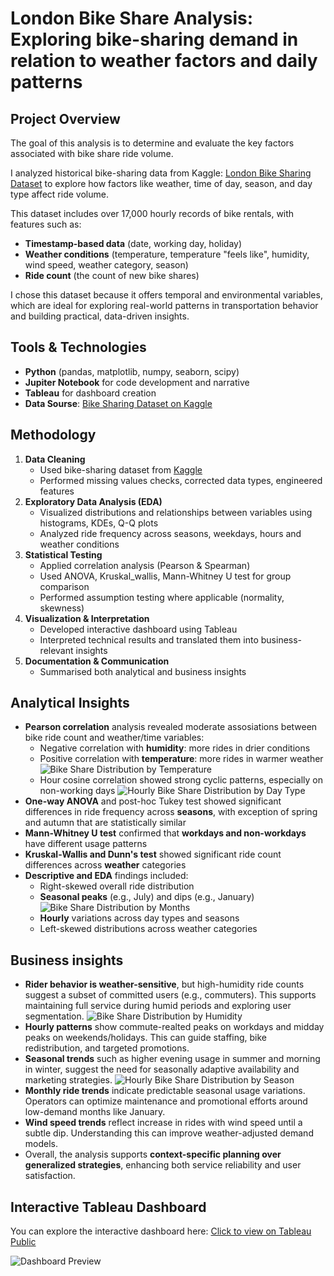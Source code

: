 # London Bike Share Analysis: Exploring bike-sharing demand in relation to weather factors and daily patterns

## Project Overview  
The goal of this analysis is to determine and evaluate the key factors associated with bike share ride volume.  
  
I analyzed historical bike-sharing data from Kaggle: [London Bike Sharing Dataset](https://www.kaggle.com/datasets/hmavrodiev/london-bike-sharing-dataset) to explore how factors like weather, time of day, season, and day type affect ride volume.

This dataset includes over 17,000 hourly records of bike rentals, with features such as:
- **Timestamp-based data** (date, working day, holiday)
- **Weather conditions** (temperature, temperature "feels like", humidity, wind speed, weather category, season)
- **Ride count** (the count of new bike shares)  
  
I chose this dataset because it offers temporal and environmental variables, which are ideal for exploring real-world patterns in transportation behavior and building practical, data-driven insights.

## Tools & Technologies
- **Python** (pandas, matplotlib, numpy, seaborn, scipy)
- **Jupiter Notebook** for code development and narrative
- **Tableau** for dashboard creation
- **Data Sourse**: [Bike Sharing Dataset on Kaggle](https://www.kaggle.com/datasets/hmavrodiev/london-bike-sharing-dataset)

## Methodology
1. **Data Cleaning**
   - Used bike-sharing dataset from [Kaggle](https://www.kaggle.com/datasets/hmavrodiev/london-bike-sharing-dataset)
   - Performed missing values checks, corrected data types, engineered features
2. **Exploratory Data Analysis (EDA)**
   - Visualized distributions and relationships between variables using histograms, KDEs, Q-Q plots
   - Analyzed ride frequency across seasons, weekdays, hours and weather conditions
4. **Statistical Testing**
   - Applied correlation analysis (Pearson & Spearman)
   - Used ANOVA, Kruskal_wallis, Mann-Whitney U test for group comparison
   - Performed assumption testing where applicable (normality, skewness)
6. **Visualization & Interpretation**
   - Developed interactive dashboard using Tableau
   - Interpreted technical results and translated them into business-relevant insights
8. **Documentation & Communication**
   - Summarised both analytical and business insights

## Analytical Insights
- **Pearson correlation** analysis revealed moderate assosiations between bike ride count and weather/time variables:
  - Negative correlation with **humidity**: more rides in drier conditions
  - Positive correlation with **temperature**: more rides in warmer weather
    ![Bike Share Distribution by Temperature](images/temperature_dist.png)
  - Hour cosine correlation showed strong cyclic patterns, especially on non-working days
    ![Hourly Bike Share Distribution by Day Type](images/day_type_hourly_dist.png)
- **One-way ANOVA** and post-hoc Tukey test showed significant differences in ride frequency across **seasons**, with exception of spring and autumn that are statistically similar
- **Mann-Whitney U test** confirmed that **workdays and non-workdays** have different usage patterns
- **Kruskal-Wallis and Dunn's test** showed significant ride count differences across **weather** categories
- **Descriptive and EDA** findings included:
  - Right-skewed overall ride distribution
  - **Seasonal peaks** (e.g., July) and dips (e.g., January)
    ![Bike Share Distribution by Months](images/monthly_dist.png)
  - **Hourly** variations across day types and seasons
  - Left-skewed distributions across weather categories

## Business insights
- **Rider behavior is weather-sensitive**, but high-humidity ride counts suggest a subset of committed users (e.g., commuters). This supports maintaining full service during humid periods and exploring user segmentation.
  ![Bike Share Distribution by Humidity](images/humidity_dist.png)
- **Hourly patterns** show commute-realted peaks on workdays and midday peaks on weekends/holidays. This can guide staffing, bike redistribution, and targeted promotions.
- **Seasonal trends** such as higher evening usage in summer and morning in winter, suggest the need for seasonally adaptive availability and marketing strategies.
  ![Hourly Bike Share Distribution by Season](images/season_hourly_dist.png)
- **Monthly ride trends** indicate predictable seasonal usage variations. Operators can optimize maintenance and promotional efforts around low-demand months like January.
- **Wind speed trends** reflect increase in rides with wind speed until a subtle dip. Understanding this can improve weather-adjusted demand models.
- Overall, the analysis supports **context-specific planning over generalized strategies**, enhancing both service reliability and user satisfaction.

## Interactive Tableau Dashboard
You can explore the interactive dashboard here:
[Click to view on Tableau Public](https://public.tableau.com/shared/WGZJJX8Z4?:display_count=n&:origin=viz_share_link)

![Dashboard Preview](images/dashboard_preview.png)
